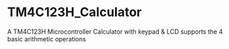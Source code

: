 # TM4C123H_Calculator
A TM4C123H Microcontroller Calculator with keypad &amp; LCD supports the 4 basic arithmetic operations
